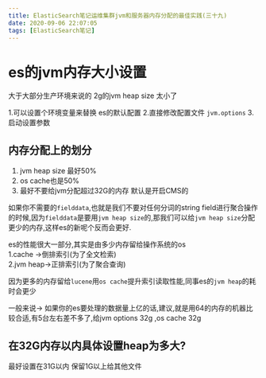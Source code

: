 ```yaml
---
title: ElasticSearch笔记运维集群jvm和服务器内存分配的最佳实践(三十九)
date: 2020-09-06 22:07:05
tags: [ElasticSearch笔记]
---
```


#  es的jvm内存大小设置
大于大部分生产环境来说的 2g的jvm heap size 太小了

1.可以设置个环境变量来替换 es的默认配置
2.直接修改配置文件 `jvm.options`
3.启动设置参数 

<!--more--> 

## 内存分配上的划分
1. jvm heap size 最好50%  
2. os cache也是50%
3. 最好不要给jvm分配超过32G的内存 默认是开启CMS的

如果你不需要的`fielddata`,也就是我们不要对任何分词的string field进行聚合操作的时候,因为`fielddata`是要用`jvm heap size`的,那我们可以给`jvm heap size`分配更少的内存,这样es的新呢个反而会更好. 

es的性能很大一部分,其实是由多少内存留给操作系统的os  
1.cache ->倒排索引(为了全文检索)  
2.jvm heap->正排索引(为了聚合查询)

因为更多的内存留给`lucene`用`os cache`提升索引读取性能,同事es的`jvm heap`的耗时会更少


一般来说-> 如果你的es要处理的数据量上亿的话,建议,就是用64的内存的机器比较合适,有5台左右差不多了,给jvm options 32g ,os cache 32g


## 在32G内存以内具体设置heap为多大?
最好设置在31G以内 保留1G以上给其他文件
